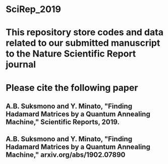 # SciRep_2019
# This repository store codes and data related to our submitted manuscript to the Nature Scientific Report journal
# Please cite the following paper
## A.B. Suksmono and Y. Minato, "Finding Hadamard Matrices by a Quantum Annealing Machine," Scientific Reports, 2019.
## A.B. Suksmono and Y. Minato, "Finding Hadamard Matrices by a Quantum Annealing Machine," arxiv.org/abs/1902.07890
